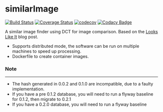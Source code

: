 similarImage
============
[![Build Status](https://travis-ci.org/seeker/similarImage.png?branch=develop)](https://travis-ci.org/seeker/similarImage)
[![Coverage Status](https://coveralls.io/repos/seeker/similarImage/badge.png?branch=develop)](https://coveralls.io/r/seeker/similarImage?branch=develop)
[![codecov](https://codecov.io/gh/seeker/similarImage/branch/master/graph/badge.svg)](https://codecov.io/gh/seeker/similarImage)
[![Codacy Badge](https://api.codacy.com/project/badge/Grade/9443ff2c55da47329ed354e7a3d15f29)](https://www.codacy.com/app/seeker/similarImage?utm_source=github.com&amp;utm_medium=referral&amp;utm_content=seeker/similarImage&amp;utm_campaign=Badge_Grade)

A similar image finder using DCT for image comparison.
Based on the [Looks Like It](http://www.hackerfactor.com/blog/?/archives/432-Looks-Like-It.html) blog post.

- Supports distributed mode, the software can be run on multiple machines to speed up processing.
- Dockerfile to create container images.

### Note
------
- The hash generated in 0.0.2 and 0.1.0 are incompatible, due to a faulty implementation.
- If you have a pre 0.1.2 database, you will need to run a flyway baseline for 0.1.2, then migrate to 0.2.1
- If you have a 0.2.0 database, you will need to run a flyway baseline
